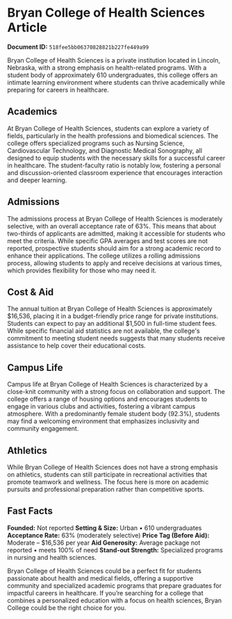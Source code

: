 # Bryan College of Health Sciences Article

**Document ID:** `518fee5bb06370828821b227fe449a99`

Bryan College of Health Sciences is a private institution located in Lincoln, Nebraska, with a strong emphasis on health-related programs. With a student body of approximately 610 undergraduates, this college offers an intimate learning environment where students can thrive academically while preparing for careers in healthcare.

## Academics
At Bryan College of Health Sciences, students can explore a variety of fields, particularly in the health professions and biomedical sciences. The college offers specialized programs such as Nursing Science, Cardiovascular Technology, and Diagnostic Medical Sonography, all designed to equip students with the necessary skills for a successful career in healthcare. The student-faculty ratio is notably low, fostering a personal and discussion-oriented classroom experience that encourages interaction and deeper learning.

## Admissions
The admissions process at Bryan College of Health Sciences is moderately selective, with an overall acceptance rate of 63%. This means that about two-thirds of applicants are admitted, making it accessible for students who meet the criteria. While specific GPA averages and test scores are not reported, prospective students should aim for a strong academic record to enhance their applications. The college utilizes a rolling admissions process, allowing students to apply and receive decisions at various times, which provides flexibility for those who may need it.

## Cost & Aid
The annual tuition at Bryan College of Health Sciences is approximately $16,536, placing it in a budget-friendly price range for private institutions. Students can expect to pay an additional $1,500 in full-time student fees. While specific financial aid statistics are not available, the college's commitment to meeting student needs suggests that many students receive assistance to help cover their educational costs.

## Campus Life
Campus life at Bryan College of Health Sciences is characterized by a close-knit community with a strong focus on collaboration and support. The college offers a range of housing options and encourages students to engage in various clubs and activities, fostering a vibrant campus atmosphere. With a predominantly female student body (92.3%), students may find a welcoming environment that emphasizes inclusivity and community engagement.

## Athletics
While Bryan College of Health Sciences does not have a strong emphasis on athletics, students can still participate in recreational activities that promote teamwork and wellness. The focus here is more on academic pursuits and professional preparation rather than competitive sports.

## Fast Facts
**Founded:** Not reported
**Setting & Size:** Urban • 610 undergraduates
**Acceptance Rate:** 63% (moderately selective)
**Price Tag (Before Aid):** Moderate – $16,536 per year
**Aid Generosity:** Average package not reported • meets 100% of need
**Stand-out Strength:** Specialized programs in nursing and health sciences.

Bryan College of Health Sciences could be a perfect fit for students passionate about health and medical fields, offering a supportive community and specialized academic programs that prepare graduates for impactful careers in healthcare. If you’re searching for a college that combines a personalized education with a focus on health sciences, Bryan College could be the right choice for you.

